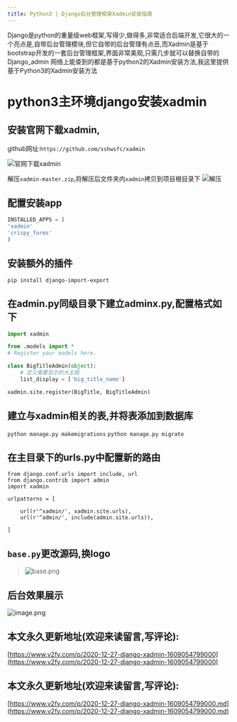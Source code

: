 ```yaml
---
title: Python3 | Django后台管理框架Xadmin安装指南
---
```






Django是python的重量级web框架,写得少,做得多,非常适合后端开发,它很大的一个亮点是,自带后台管理模块,但它自带的后台管理有点丑,而Xadmin是基于bootstrap开发的一套后台管理框架,界面非常美观,只需几步就可以替换自带的Django_admin
网络上能查到的都是基于python2的Xadmin安装方法,我这里提供基于Python3的Xadmin安装方法



# python3主环境django安装xadmin
## 安装官网下载xadmin,

github网址:`https://github.com/sshwsfc/xadmin`

![官网下载xadmin](https://www.v2fy.com/asset/0i/jikemiji/jikemiji-md/2020-12-27-django-xadmin-1609054799000.assets/1240-20201227154037564.png)

解压`xadmin-master.zip`,将解压后文件夹内`xadmin`拷贝到项目根目录下
![解压](https://www.v2fy.com/asset/0i/jikemiji/jikemiji-md/2020-12-27-django-xadmin-1609054799000.assets/1240-20201227154037557.png)



## 配置安装app

```python
INSTALLED_APPS = (
'xadmin'
'crispy_forms'
)
```

## 安装额外的插件

`pip install django-import-export`

## 在admin.py同级目录下建立adminx.py,配置格式如下
```python
import xadmin

from .models import *
# Register your models here.

class BigTitleAdmin(object):
    # 定义需要显示的大主题
    list_display = ['big_title_name']

xadmin.site.register(BigTitle, BigTitleAdmin)
```

## 建立与xadmin相关的表,并将表添加到数据库

`python manage.py makemigrations`
`python manage.py migrate`

## 在主目录下的urls.py中配置新的路由

```
from django.conf.urls import include, url
from django.contrib import admin
import xadmin

urlpatterns = [

    url(r'^xadmin/', xadmin.site.urls),
    url(r'^admin/', include(admin.site.urls)),

]
```

## `base.py`更改源码,换logo

> ![base.png](https://www.v2fy.com/asset/0i/jikemiji/jikemiji-md/2020-12-27-django-xadmin-1609054799000.assets/1240-20201227154037382.png)

## 后台效果展示

![image.png](https://www.v2fy.com/asset/0i/jikemiji/jikemiji-md/2020-12-27-django-xadmin-1609054799000.assets/1240-20201227154037391.png)





## 本文永久更新地址(欢迎来读留言,写评论):

[https://www.v2fy.com/p/2020-12-27-django-xadmin-1609054799000](https://www.v2fy.com/p/2020-12-27-django-xadmin-1609054799000)
## 本文永久更新地址(欢迎来读留言,写评论):

[https://www.v2fy.com/p/2020-12-27-django-xadmin-1609054799000.md](https://www.v2fy.com/p/2020-12-27-django-xadmin-1609054799000.md)

